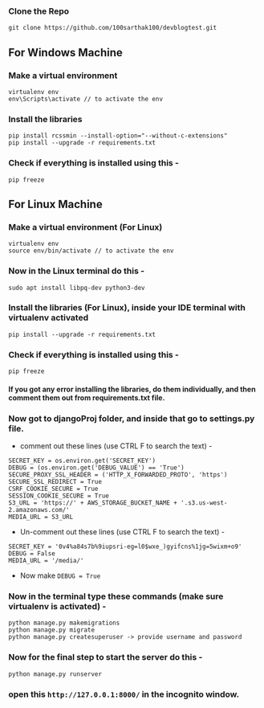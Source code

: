 ### Clone the Repo
```
git clone https://github.com/100sarthak100/devblogtest.git
```
## For Windows Machine

### Make a virtual environment 
```
virtualenv env
env\Scripts\activate // to activate the env
```
### Install the libraries 
```
pip install rcssmin --install-option="--without-c-extensions"
pip install --upgrade -r requirements.txt
```
### Check if everything is installed using this -
```
pip freeze
```

## For Linux Machine

### Make a virtual environment (For Linux)
```
virtualenv env
source env/bin/activate // to activate the env
```
### Now in the Linux terminal do this -
```
sudo apt install libpq-dev python3-dev
```
### Install the libraries (For Linux), inside your IDE terminal with virtualenv activated
```
pip install --upgrade -r requirements.txt
```
### Check if everything is installed using this -
```
pip freeze
```

#### If you got any error installing the libraries, do them individually, and then comment them out from requirements.txt file.


### Now got to djangoProj folder, and inside that go to settings.py file.
- comment out these lines (use CTRL F to search the text) -
```
SECRET_KEY = os.environ.get('SECRET_KEY')
DEBUG = (os.environ.get('DEBUG_VALUE') == 'True')
SECURE_PROXY_SSL_HEADER = ('HTTP_X_FORWARDED_PROTO', 'https')
SECURE_SSL_REDIRECT = True
CSRF_COOKIE_SECURE = True
SESSION_COOKIE_SECURE = True
S3_URL = 'https://' + AWS_STORAGE_BUCKET_NAME + '.s3.us-west-2.amazonaws.com/'
MEDIA_URL = S3_URL
```
-  Un-comment out these lines (use CTRL F to search the text) -
```
SECRET_KEY = '0v4%a84s7b%9iupsri-eg=l0$wxe_)gyifcns%1jg=5wixm+o9'
DEBUG = False
MEDIA_URL = '/media/'
```
- Now make `DEBUG = True`

### Now in the terminal type these commands (make sure virtualenv is activated) -
```
python manage.py makemigrations
python manage.py migrate
python manage.py createsuperuser -> provide username and password
```
### Now for the final step to start the server do this -
`
python manage.py runserver
`
### open this `http://127.0.0.1:8000/` in the incognito window.
